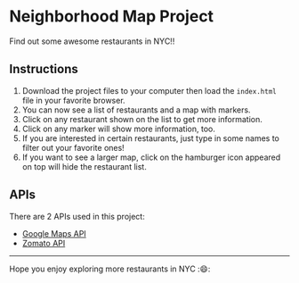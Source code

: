 # Neighborhood Map Project
Find out some awesome restaurants in NYC!!

## Instructions
1. Download the project files to your computer then load the `index.html` file in your favorite browser.
2. You can now see a list of restaurants and a map with markers.
3. Click on any restaurant shown on the list to get more information.
4. Click on any marker will show more information, too.
5. If you are interested in certain restaurants, just type in some names to filter out your favorite ones!
6. If you want to see a larger map, click on the hamburger icon appeared on top will hide the restaurant list.

## APIs
There are 2 APIs used in this project:
* [Google Maps API](https://developers.google.com/maps/documentation/javascript/tutorial)
* [Zomato API](https://developers.zomato.com/documentation)

---

Hope you enjoy exploring more restaurants in NYC ::smile::